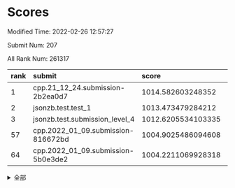 # Scores

Modified Time: 2022-02-26 12:57:27

Submit Num: 207

All Rank Num: 261317

| rank |               submit               |       score        |       sigma        | pk_num |
| :--- | :--------------------------------- | :----------------- | :----------------- | :----- |
| 1    | cpp.21_12_24.submission-2b2ea0d7   | 1014.582603248352  | 0.8190263051585971 | 5055   |
| 2    | jsonzb.test.test_1                 | 1013.473479284212  | 0.824019725449826  | 5044   |
| 3    | jsonzb.test.submission_level_4     | 1012.6205534103335 | 0.7966551535130548 | 5054   |
| 57   | cpp.2022_01_09.submission-816672bd | 1004.9025486094608 | 0.719408855545683  | 5046   |
| 64   | cpp.2022_01_09.submission-5b0e3de2 | 1004.2211069928318 | 0.7109025163807088 | 5049   |


<details>
<summary>全部</summary>

| rank |                 submit                 |       score        |       sigma        | pk_num |
| :--- | :------------------------------------- | :----------------- | :----------------- | :----- |
| 1    | cpp.21_12_24.submission-2b2ea0d7       | 1014.582603248352  | 0.8190263051585971 | 5055   |
| 2    | jsonzb.test.test_1                     | 1013.473479284212  | 0.824019725449826  | 5044   |
| 3    | jsonzb.test.submission_level_4         | 1012.6205534103335 | 0.7966551535130548 | 5054   |
| 4    | gobigger.level_3.submission_level_3_27 | 1011.9307966149187 | 0.7799648091100199 | 5048   |
| 5    | gobigger.level_3.submission_level_3_21 | 1011.8391456591572 | 0.7692447411477599 | 5045   |
| 6    | gobigger.level_3.submission_level_3_48 | 1011.5690796406534 | 0.773357744059364  | 5049   |
| 7    | gobigger.level_3.submission_level_3_47 | 1011.4934224465044 | 0.7675489453937688 | 5054   |
| 8    | gobigger.level_3.submission_level_3_4  | 1011.3277040911164 | 0.7818330084522134 | 5050   |
| 9    | gobigger.level_3.submission_level_3_8  | 1011.3045742537333 | 0.7492655580224247 | 5053   |
| 10   | gobigger.level_3.submission_level_3_12 | 1010.9837829783902 | 0.7836669915335133 | 5047   |
| 11   | gobigger.level_3.submission_level_3_18 | 1010.9597246802172 | 0.7631768692977624 | 5054   |
| 12   | gobigger.level_3.submission_level_3_38 | 1010.7881795645679 | 0.7644424551477526 | 5051   |
| 13   | gobigger.level_3.submission_level_3_35 | 1010.7860755557504 | 0.7694985116608631 | 5054   |
| 14   | gobigger.level_3.submission_level_3_14 | 1010.7462082019501 | 0.7735150725148681 | 5049   |
| 15   | gobigger.level_3.submission_level_3_25 | 1010.7127384415403 | 0.757451306269293  | 5045   |
| 16   | gobigger.level_3.submission_level_3_31 | 1010.6441380572635 | 0.7848327425763166 | 5049   |
| 17   | gobigger.level_3.submission_level_3_13 | 1010.5529745189485 | 0.7581757989586027 | 5049   |
| 18   | gobigger.level_3.submission_level_3_41 | 1010.5465732174422 | 0.7698434339139163 | 5055   |
| 19   | gobigger.level_3.submission_level_3_29 | 1010.5410373491222 | 0.7699861751528962 | 5051   |
| 20   | gobigger.level_3.submission_level_3_5  | 1010.4776192408821 | 0.7416907092590941 | 5051   |
| 21   | gobigger.level_3.submission_level_3_17 | 1010.4603473659187 | 0.7817832757166866 | 5052   |
| 22   | gobigger.level_3.submission_level_3_40 | 1010.4601066765537 | 0.760514282280382  | 5049   |
| 23   | gobigger.level_3.submission_level_3_0  | 1010.346628144535  | 0.7732392328826805 | 5053   |
| 24   | gobigger.level_3.submission_level_3_20 | 1010.3378316544658 | 0.7836148826009167 | 5053   |
| 25   | gobigger.level_3.submission_level_3_36 | 1010.2366594246142 | 0.7630571047289444 | 5050   |
| 26   | gobigger.level_3.submission_level_3_23 | 1010.2111516903186 | 0.7657326903838974 | 5048   |
| 27   | gobigger.level_3.submission_level_3_2  | 1010.1205230828624 | 0.766146443810856  | 5050   |
| 28   | gobigger.level_3.submission_level_3_46 | 1010.1011123356832 | 0.7484575425702962 | 5054   |
| 29   | gobigger.level_3.submission_level_3_3  | 1010.0559184476919 | 0.7580205923078323 | 5044   |
| 30   | gobigger.level_3.submission_level_3_19 | 1009.9323842008789 | 0.7475476912395131 | 5049   |
| 31   | gobigger.level_3.submission_level_3_16 | 1009.8997545221096 | 0.7351269848603008 | 5050   |
| 32   | gobigger.level_3.submission_level_3_49 | 1009.8190050038985 | 0.7493870868510014 | 5045   |
| 33   | gobigger.level_3.submission_level_3_43 | 1009.8055513405909 | 0.7763434077300396 | 5043   |
| 34   | gobigger.level_3.submission_level_3_34 | 1009.6158918373686 | 0.7427235172601488 | 5046   |
| 35   | gobigger.level_3.submission_level_3_15 | 1009.613070147053  | 0.7518479492707931 | 5048   |
| 36   | gobigger.level_3.submission_level_3_39 | 1009.5545890368364 | 0.7542344931221486 | 5047   |
| 37   | gobigger.level_3.submission_level_3_32 | 1009.5126619708403 | 0.7317513724175712 | 5050   |
| 38   | gobigger.level_3.submission_level_3_37 | 1009.4178483228824 | 0.7497966417679615 | 5051   |
| 39   | gobigger.level_3.submission_level_3_24 | 1009.3795609246462 | 0.7503582876379351 | 5053   |
| 40   | gobigger.level_3.submission_level_3_44 | 1009.3566838624375 | 0.7411353341460267 | 5050   |
| 41   | gobigger.level_3.submission_level_3_26 | 1009.3183714307122 | 0.7356164440583987 | 5047   |
| 42   | gobigger.level_3.submission_level_3_28 | 1009.2762233968118 | 0.7380853594499674 | 5052   |
| 43   | gobigger.level_3.submission_level_3_22 | 1009.151353254147  | 0.7529145166053252 | 5046   |
| 44   | gobigger.level_3.submission_level_3_30 | 1009.1435978563342 | 0.7361684591756881 | 5054   |
| 45   | gobigger.level_3.submission_level_3_33 | 1009.1333787053052 | 0.7464546665530795 | 5053   |
| 46   | gobigger.level_3.submission_level_3_42 | 1009.057009557304  | 0.7515303933249895 | 5051   |
| 47   | gobigger.level_3.submission_level_3_1  | 1008.9292709408186 | 0.734747212886987  | 5055   |
| 48   | gobigger.level_3.submission_level_3_6  | 1008.9167906831902 | 0.7439290959952876 | 5050   |
| 49   | gobigger.level_3.submission_level_3_9  | 1008.5632393810014 | 0.7487857292005818 | 5047   |
| 50   | gobigger.level_3.submission_level_3_7  | 1008.5515394910906 | 0.7463399123375619 | 5050   |
| 51   | gobigger.level_3.submission_level_3_45 | 1008.5227339180414 | 0.7475569530181276 | 5055   |
| 52   | gobigger.level_3.submission_level_3_10 | 1008.3418842683183 | 0.7418561783188931 | 5044   |
| 53   | gobigger.level_3.submission_level_3_11 | 1007.9933858942629 | 0.7406291263818704 | 5054   |
| 54   | gobigger.level_1.submission_level_1_46 | 1005.599943712953  | 0.716518734093506  | 5047   |
| 55   | gobigger.level_1.submission_level_1_7  | 1005.5980493233099 | 0.7301688085165668 | 5046   |
| 56   | gobigger.level_1.submission_level_1_5  | 1005.2542436491946 | 0.7424860568396844 | 5047   |
| 57   | cpp.2022_01_09.submission-816672bd     | 1004.9025486094608 | 0.719408855545683  | 5046   |
| 58   | gobigger.level_1.submission_level_1_35 | 1004.528952440523  | 0.7173469863237759 | 5049   |
| 59   | gobigger.level_1.submission_level_1_32 | 1004.3684881842935 | 0.7150129748033823 | 5047   |
| 60   | gobigger.level_1.submission_level_1_4  | 1004.3103002877177 | 0.7282487448427926 | 5049   |
| 61   | gobigger.level_1.submission_level_1_14 | 1004.2972884366737 | 0.7256469876302224 | 5050   |
| 62   | gobigger.level_1.submission_level_1_29 | 1004.2473554927634 | 0.7200622239950931 | 5051   |
| 63   | gobigger.level_1.submission_level_1_2  | 1004.2358645082021 | 0.7093364725277109 | 5054   |
| 64   | cpp.2022_01_09.submission-5b0e3de2     | 1004.2211069928318 | 0.7109025163807088 | 5049   |
| 65   | gobigger.level_1.submission_level_1_37 | 1004.1552838119414 | 0.7096151617055029 | 5040   |
| 66   | gobigger.level_1.submission_level_1_45 | 1004.1493970262776 | 0.7121588057012602 | 5050   |
| 67   | gobigger.level_1.submission_level_1_1  | 1004.0226476954259 | 0.7127232434212616 | 5044   |
| 68   | gobigger.level_1.submission_level_1_27 | 1003.9877218605717 | 0.7105997176132062 | 5043   |
| 69   | gobigger.level_1.submission_level_1_38 | 1003.8859988807739 | 0.720368259475901  | 5048   |
| 70   | gobigger.level_1.submission_level_1_47 | 1003.8527729972776 | 0.7225056966943816 | 5051   |
| 71   | gobigger.level_1.submission_level_1_10 | 1003.8399334975406 | 0.713314124265117  | 5054   |
| 72   | gobigger.level_1.submission_level_1_17 | 1003.8305689071751 | 0.7309169707738851 | 5053   |
| 73   | gobigger.level_1.submission_level_1_16 | 1003.7534207930162 | 0.7238606714203707 | 5047   |
| 74   | gobigger.level_1.submission_level_1_26 | 1003.6024332815549 | 0.719132006004639  | 5048   |
| 75   | gobigger.level_1.submission_level_1_22 | 1003.4700143765513 | 0.7248603669428514 | 5046   |
| 76   | gobigger.level_1.submission_level_1_21 | 1003.356616067659  | 0.7151802542260258 | 5051   |
| 77   | gobigger.level_1.submission_level_1_30 | 1003.3465966567743 | 0.7109083335465387 | 5046   |
| 78   | gobigger.level_1.submission_level_1_18 | 1003.3366453522437 | 0.7121084384763139 | 5045   |
| 79   | gobigger.level_1.submission_level_1_6  | 1003.2197885555598 | 0.7126065631930684 | 5050   |
| 80   | gobigger.level_1.submission_level_1_43 | 1003.1414833239937 | 0.7118994962201465 | 5046   |
| 81   | gobigger.level_1.submission_level_1_3  | 1003.0948532058889 | 0.731170694255175  | 5046   |
| 82   | gobigger.level_1.submission_level_1_33 | 1003.0610308185882 | 0.7175957644367019 | 5050   |
| 83   | gobigger.level_1.submission_level_1_41 | 1003.0543383631497 | 0.7085215389413896 | 5050   |
| 84   | gobigger.level_1.submission_level_1_15 | 1003.0345249549237 | 0.7129417535104531 | 5050   |
| 85   | gobigger.level_1.submission_level_1_44 | 1003.0047606606234 | 0.70375491821804   | 5047   |
| 86   | gobigger.level_1.submission_level_1_31 | 1002.8930133255774 | 0.7190317340592878 | 5049   |
| 87   | gobigger.level_1.submission_level_1_0  | 1002.8769399069516 | 0.7240754116845981 | 5053   |
| 88   | gobigger.level_1.submission_level_1_25 | 1002.8248121970684 | 0.7178426657214211 | 5050   |
| 89   | gobigger.level_1.submission_level_1_19 | 1002.625881514417  | 0.7226680073773761 | 5051   |
| 90   | gobigger.level_1.submission_level_1_49 | 1002.6196095368612 | 0.7106588854845798 | 5048   |
| 91   | gobigger.level_1.submission_level_1_8  | 1002.5258910778763 | 0.713139894685483  | 5047   |
| 92   | gobigger.level_1.submission_level_1_34 | 1002.4466956170925 | 0.7065263776778637 | 5051   |
| 93   | gobigger.level_1.submission_level_1_40 | 1002.3823355072873 | 0.7011488923937876 | 5053   |
| 94   | gobigger.level_1.submission_level_1_13 | 1002.3769777354319 | 0.7094043460297311 | 5046   |
| 95   | gobigger.level_1.submission_level_1_28 | 1002.37058564973   | 0.7215714300197752 | 5052   |
| 96   | gobigger.level_1.submission_level_1_9  | 1002.3229387379473 | 0.7250356541527918 | 5047   |
| 97   | gobigger.level_1.submission_level_1_20 | 1002.3186549530113 | 0.7159048462639889 | 5052   |
| 98   | gobigger.level_1.submission_level_1_23 | 1002.2435265998282 | 0.7205064971716044 | 5042   |
| 99   | gobigger.level_1.submission_level_1_36 | 1002.1299286785586 | 0.725425301592777  | 5051   |
| 100  | gobigger.level_1.submission_level_1_24 | 1002.0042896597892 | 0.7091291769751594 | 5048   |
| 101  | gobigger.level_1.submission_level_1_12 | 1001.9650403384686 | 0.7100946155185126 | 5051   |
| 102  | gobigger.level_1.submission_level_1_39 | 1001.8429576589945 | 0.7114831815367644 | 5052   |
| 103  | gobigger.level_1.submission_level_1_11 | 1001.7162995218551 | 0.7083557236254381 | 5051   |
| 104  | gobigger.level_1.submission_level_1_42 | 1001.6168177965512 | 0.7147393624715982 | 5044   |
| 105  | gobigger.level_1.submission_level_1_48 | 1001.0875701332645 | 0.7164973798043159 | 5055   |
| 106  | gobigger.random.submission_random_41   | 997.6440764639715  | 0.7021570823560445 | 5052   |
| 107  | gobigger.random.submission_random_28   | 997.4429877766374  | 0.7106425938281385 | 5052   |
| 108  | gobigger.random.submission_random_18   | 997.3639850714763  | 0.7093377016264117 | 5055   |
| 109  | gobigger.random.submission_random_45   | 997.3521600834683  | 0.7090368386946231 | 5051   |
| 110  | gobigger.random.submission_random_9    | 997.3077912419532  | 0.7166117310664981 | 5054   |
| 111  | gobigger.random.submission_random_12   | 996.6314149280204  | 0.7076217836461791 | 5052   |
| 112  | gobigger.random.submission_random_10   | 996.6108131217968  | 0.6963053277827963 | 5050   |
| 113  | gobigger.random.submission_random_47   | 996.5930740610106  | 0.7082496399292546 | 5052   |
| 114  | gobigger.random.submission_random_33   | 996.503886505012   | 0.7292116359506335 | 5055   |
| 115  | gobigger.random.submission_random_20   | 996.4894928278478  | 0.7121854057148062 | 5053   |
| 116  | gobigger.random.submission_random_26   | 996.4427744798576  | 0.7243519816248376 | 5050   |
| 117  | gobigger.random.submission_random_39   | 996.4258667285455  | 0.7046300658555662 | 5050   |
| 118  | gobigger.random.submission_random_35   | 996.3988447334565  | 0.7077581093552886 | 5044   |
| 119  | gobigger.random.submission_random_43   | 996.2242174057894  | 0.7065698382487721 | 5052   |
| 120  | gobigger.random.submission_random_7    | 996.2091528466758  | 0.7167885986120891 | 5043   |
| 121  | gobigger.random.submission_random_24   | 996.1928781468023  | 0.7112303409907218 | 5052   |
| 122  | gobigger.random.submission_random_5    | 996.1796923906531  | 0.6986194451152861 | 5048   |
| 123  | gobigger.random.submission_random_48   | 996.1762510616238  | 0.7040848507432262 | 5050   |
| 124  | gobigger.random.submission_random_38   | 996.1524290300479  | 0.7137256569399301 | 5053   |
| 125  | gobigger.random.submission_random_40   | 996.1194516076332  | 0.7105647814104873 | 5047   |
| 126  | gobigger.random.submission_random_44   | 996.1018563996265  | 0.7045972718961887 | 5048   |
| 127  | gobigger.random.submission_random_8    | 996.0584506334314  | 0.7116284317378994 | 5049   |
| 128  | gobigger.random.submission_random_37   | 996.0583891119734  | 0.7011143700494783 | 5051   |
| 129  | gobigger.random.submission_random_21   | 995.959654282691   | 0.7031977459294241 | 5055   |
| 130  | gobigger.random.submission_random_19   | 995.866799179869   | 0.7112223472374015 | 5046   |
| 131  | gobigger.random.submission_random_11   | 995.8305583028642  | 0.7190782665965453 | 5051   |
| 132  | gobigger.random.submission_random_2    | 995.7827808012167  | 0.727633604677566  | 5053   |
| 133  | gobigger.random.submission_random_42   | 995.75808470083    | 0.7099815528633264 | 5047   |
| 134  | gobigger.random.submission_random_34   | 995.644522144374   | 0.7182911846521381 | 5055   |
| 135  | gobigger.random.submission_random_6    | 995.5998101010263  | 0.713718799636491  | 5053   |
| 136  | gobigger.random.submission_random_0    | 995.5830592994488  | 0.7324627797308552 | 5052   |
| 137  | gobigger.random.submission_random_32   | 995.5652288127902  | 0.7178920634204451 | 5054   |
| 138  | gobigger.random.submission_random_30   | 995.5572771150479  | 0.7024169746441602 | 5048   |
| 139  | gobigger.random.submission_random_14   | 995.534690560991   | 0.702363673144165  | 5049   |
| 140  | gobigger.random.submission_random_4    | 995.5177214623092  | 0.7105642522760229 | 5052   |
| 141  | gobigger.random.submission_random_46   | 995.3640526682672  | 0.7060674136164768 | 5051   |
| 142  | gobigger.random.submission_random_22   | 995.3303251635069  | 0.7211413281800134 | 5051   |
| 143  | gobigger.random.submission_random_25   | 995.2496909650174  | 0.730679166077779  | 5046   |
| 144  | gobigger.random.submission_random_17   | 995.22582796116    | 0.7130650504364349 | 5052   |
| 145  | gobigger.random.submission_random_31   | 995.2217529069252  | 0.7162021891739313 | 5045   |
| 146  | gobigger.random.submission_random_29   | 995.2211737731262  | 0.7213492361110114 | 5053   |
| 147  | gobigger.random.submission_random_3    | 995.1689474121774  | 0.706964943054275  | 5050   |
| 148  | gobigger.random.submission_random_23   | 995.1538581196306  | 0.7317192459854704 | 5050   |
| 149  | gobigger.random.submission_random_1    | 995.1511169296398  | 0.7023697403278658 | 5048   |
| 150  | gobigger.random.submission_random_36   | 995.1200342923997  | 0.7080604151144154 | 5048   |
| 151  | gobigger.random.submission_random_27   | 995.024030284012   | 0.7117574313193024 | 5052   |
| 152  | gobigger.random.submission_random_49   | 994.9350813558905  | 0.7091998653642709 | 5047   |
| 153  | gobigger.random.submission_random_13   | 994.7769244551498  | 0.7090680763006803 | 5048   |
| 154  | gobigger.random.submission_random_16   | 994.7373494660688  | 0.7178062477403356 | 5049   |
| 155  | gobigger.random.submission_random_15   | 994.5896225030857  | 0.7071254397095414 | 5047   |
| 156  | gobigger.level_2.submission_level_2_26 | 994.5706406145987  | 0.7095810525521534 | 5051   |
| 157  | gobigger.level_2.submission_level_2_29 | 994.453690748743   | 0.7208138814366633 | 5047   |
| 158  | gobigger.level_2.submission_level_2_9  | 993.7494894897998  | 0.7233064939918068 | 5050   |
| 159  | gobigger.level_2.submission_level_2_19 | 993.6088648302685  | 0.7254401688968388 | 5047   |
| 160  | gobigger.level_2.submission_level_2_48 | 993.5550893103957  | 0.7402137649657436 | 5053   |
| 161  | gobigger.level_2.submission_level_2_30 | 993.3939373685862  | 0.7331183562509082 | 5047   |
| 162  | gobigger.level_2.submission_level_2_40 | 993.2747448337284  | 0.7531176880141189 | 5047   |
| 163  | gobigger.level_2.submission_level_2_10 | 993.2432303063288  | 0.7539484663205562 | 5047   |
| 164  | gobigger.level_2.submission_level_2_17 | 993.2338946289011  | 0.7313628050654174 | 5051   |
| 165  | gobigger.level_2.submission_level_2_1  | 993.0594146200982  | 0.7360565858763958 | 5051   |
| 166  | gobigger.level_2.submission_level_2_18 | 993.0044509933167  | 0.741019999393241  | 5044   |
| 167  | gobigger.level_2.submission_level_2_4  | 992.899331822721   | 0.7423124368266985 | 5051   |
| 168  | gobigger.level_2.submission_level_2_44 | 992.8581160275436  | 0.7371000750633874 | 5048   |
| 169  | gobigger.level_2.submission_level_2_28 | 992.8139662799815  | 0.7245820879142236 | 5047   |
| 170  | gobigger.level_2.submission_level_2_39 | 992.6919946257029  | 0.7520918251552756 | 5048   |
| 171  | gobigger.level_2.submission_level_2_7  | 992.5636047052609  | 0.7325518685071295 | 5052   |
| 172  | gobigger.level_2.submission_level_2_23 | 992.4879099931343  | 0.7394992781407186 | 5055   |
| 173  | gobigger.level_2.submission_level_2_34 | 992.3920166664276  | 0.737366187123383  | 5049   |
| 174  | gobigger.level_2.submission_level_2_14 | 992.2739312494074  | 0.7349434825105396 | 5044   |
| 175  | gobigger.level_2.submission_level_2_35 | 992.2675952200176  | 0.736645139649051  | 5052   |
| 176  | gobigger.level_2.submission_level_2_8  | 992.1607519593772  | 0.7419068700246438 | 5051   |
| 177  | gobigger.level_2.submission_level_2_31 | 992.1276460043854  | 0.7411226278913876 | 5048   |
| 178  | gobigger.level_2.submission_level_2_13 | 992.0614509997864  | 0.7587792633507195 | 5055   |
| 179  | gobigger.level_2.submission_level_2_0  | 992.0577613108486  | 0.731124389986262  | 5050   |
| 180  | gobigger.level_2.submission_level_2_43 | 992.0243302699754  | 0.7710755216183541 | 5049   |
| 181  | gobigger.level_2.submission_level_2_38 | 991.9959348600805  | 0.7363703031376517 | 5047   |
| 182  | gobigger.level_2.submission_level_2_37 | 991.9112811672322  | 0.7436844532053043 | 5050   |
| 183  | gobigger.level_2.submission_level_2_12 | 991.8904974941156  | 0.7485959748172002 | 5045   |
| 184  | gobigger.level_2.submission_level_2_36 | 991.8410036400384  | 0.7355460040592032 | 5045   |
| 185  | gobigger.level_2.submission_level_2_6  | 991.8291404294254  | 0.7316660291276241 | 5052   |
| 186  | gobigger.level_2.submission_level_2_46 | 991.8277812819846  | 0.7459985885971704 | 5051   |
| 187  | gobigger.level_2.submission_level_2_24 | 991.7179642529067  | 0.7562429266204728 | 5054   |
| 188  | gobigger.level_2.submission_level_2_11 | 991.6991202966038  | 0.7551716657026445 | 5051   |
| 189  | gobigger.level_2.submission_level_2_33 | 991.6794844817053  | 0.7479172264498434 | 5047   |
| 190  | gobigger.level_2.submission_level_2_20 | 991.6078397680972  | 0.7457816528078395 | 5051   |
| 191  | gobigger.level_2.submission_level_2_25 | 991.5497335787343  | 0.7517262350132445 | 5049   |
| 192  | gobigger.level_2.submission_level_2_32 | 991.5340943746346  | 0.7503723119894732 | 5044   |
| 193  | gobigger.level_2.submission_level_2_41 | 991.4272904295455  | 0.7279023549124763 | 5054   |
| 194  | gobigger.level_2.submission_level_2_22 | 991.4131180590794  | 0.7618684855815095 | 5048   |
| 195  | gobigger.level_2.submission_level_2_5  | 991.3576412358268  | 0.7423340816399155 | 5055   |
| 196  | gobigger.level_2.submission_level_2_42 | 991.3554477782761  | 0.7573895491662248 | 5048   |
| 197  | gobigger.level_2.submission_level_2_16 | 991.2968659280912  | 0.7633090306161688 | 5052   |
| 198  | gobigger.level_2.submission_level_2_45 | 991.17665196609    | 0.7418638895208434 | 5045   |
| 199  | gobigger.level_2.submission_level_2_27 | 991.0860062430074  | 0.7478195886362882 | 5052   |
| 200  | gobigger.level_2.submission_level_2_3  | 991.0664154272664  | 0.7518051787803577 | 5052   |
| 201  | gobigger.level_2.submission_level_2_2  | 991.017348334515   | 0.7505931280266886 | 5050   |
| 202  | gobigger.level_2.submission_level_2_21 | 990.9718706485232  | 0.7711185660837565 | 5051   |
| 203  | gobigger.level_2.submission_level_2_49 | 990.9228150937033  | 0.7622037104117175 | 5056   |
| 204  | gobigger.level_2.submission_level_2_15 | 990.5933369171809  | 0.7619193387968862 | 5048   |
| 205  | gobigger.level_2.submission_level_2_47 | 990.0383794402709  | 0.7751894116878506 | 5048   |
| 206  | gobigger.none.submission_none_1        | 977.8151164721617  | 1.3908084009385513 | 5045   |
| 207  | gobigger.none.submission_none_0        | 976.414920596353   | 1.405538420499429  | 5049   |

</details>